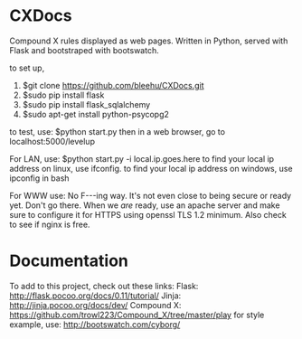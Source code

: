 # CXDocs
Compound X rules displayed as web pages. Written in Python, served with Flask and bootstraped with bootswatch.

to set up, 
1) $git clone https://github.com/bleehu/CXDocs.git
2) $sudo pip install flask 
3) $sudo pip install flask_sqlalchemy
4) $sudo apt-get install python-psycopg2

to test, use:
$python start.py
then in a web browser, go to localhost:5000/levelup

For LAN, use:
$python start.py -i local.ip.goes.here
to find your local ip address on linux, use ifconfig. 
to find your local ip address on windows, use ipconfig in bash

For WWW use:
No F---ing way. It's not even close to being secure or ready yet. Don't go there.
When we *are* ready, use an apache server and make sure to configure 
it for HTTPS using openssl TLS 1.2 minimum. Also check to see if nginx is free.

# Documentation
To add to this project, check out these links:
Flask:
http://flask.pocoo.org/docs/0.11/tutorial/
Jinja:
http://jinja.pocoo.org/docs/dev/
Compound X:
https://github.com/trowl223/Compound_X/tree/master/play
for style example, use:
http://bootswatch.com/cyborg/
